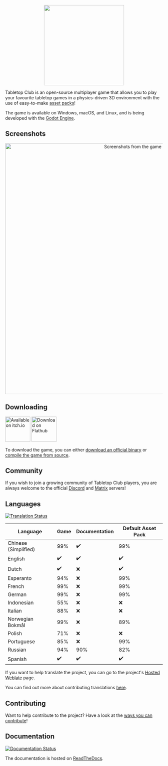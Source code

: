 <p align="center">
  <img src="tabletop_club_logo.svg" width="256"><br>
</p>

Tabletop Club is an open-source multiplayer game that allows you to play your
favourite tabletop games in a physics-driven 3D environment with the use of
easy-to-make
[asset packs](https://docs.tabletopclub.net/en/stable/custom_assets/asset_packs/index.html)!

The game is available on Windows, macOS, and Linux, and is being developed with
the [Godot Engine](https://godotengine.org/).

## Screenshots

<p align="center">
  <img src="screenshots.jpg" alt="Screenshots from the game" width="800">
</p>

## Downloading

<p>
  <a href="https://drwhut.itch.io/tabletop-club"><img src="https://static.itch.io/images/badge-color.svg" alt="Available on itch.io" height="80"></a>
  <a href="https://flathub.org/apps/io.itch.drwhut.TabletopClub"><img height="80" alt="Download on Flathub" src="https://dl.flathub.org/assets/badges/flathub-badge-en.png"/></a>
</p>

To download the game, you can either
[download an official binary](https://docs.tabletopclub.net/en/stable/general/download/downloading_binaries.html)
or
[compile the game from source](https://docs.tabletopclub.net/en/stable/general/download/compiling_from_source.html).

## Community

If you wish to join a growing community of Tabletop Club players, you are always
welcome to the official [Discord](https://discord.gg/GqYkGV4WwX) and
[Matrix](https://matrix.to/#/#tabletop-club:matrix.org) servers!

## Languages

[![Translation Status](https://hosted.weblate.org/widgets/tabletop-club/-/svg-badge.svg)](https://hosted.weblate.org/engage/tabletop-club/)

Language             | Game               | Documentation      | Default Asset Pack
-------------------- | ------------------ | ------------------ | ------------------
Chinese (Simplified) | 99%                | :heavy_check_mark: | 99%
English              | :heavy_check_mark: | :heavy_check_mark: | :heavy_check_mark:
Dutch                | :heavy_check_mark: | :x:                | :heavy_check_mark:
Esperanto            | 94%                | :x:                | 99%
French               | 99%                | :x:                | 99%
German               | 99%                | :x:                | 99%
Indonesian           | 55%                | :x:                | :x:
Italian              | 88%                | :x:                | :x:
Norwegian Bokmål     | 99%                | :x:                | 89%
Polish               | 71%                | :x:                | :x:
Portuguese           | 85%                | :x:                | 99%
Russian              | 94%                | 90%                | 82%
Spanish              | :heavy_check_mark: | :heavy_check_mark: | :heavy_check_mark:

If you want to help translate the project, you can go to the project's
[Hosted Weblate](https://hosted.weblate.org/engage/tabletop-club/) page.

You can find out more about contributing translations
[here](https://docs.tabletopclub.net/en/stable/general/contributing/ways_to_contribute.html#translating-the-project).

## Contributing

Want to help contribute to the project? Have a look at the
[ways you can contribute](https://docs.tabletopclub.net/en/stable/general/contributing/ways_to_contribute.html)!

## Documentation

[![Documentation Status](https://readthedocs.org/projects/tabletop-club/badge/?version=latest)](https://docs.tabletopclub.net/en/stable/?badge=latest)

The documentation is hosted on [ReadTheDocs](https://docs.tabletopclub.net/en/stable).
